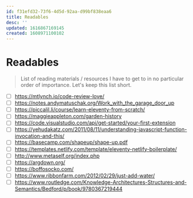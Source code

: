 ```yaml
---
id: f31efd32-73f6-4d5d-92aa-d99bf838eaa6
title: Readables
desc: ''
updated: 1616867169145
created: 1608971100102
---
```


# Readables

> List of reading materials / resources I have to get to in no particular order of importance. Let's keep this list short.

- [ ] https://mtlynch.io/code-review-love/
- [ ] https://notes.andymatuschak.org/Work_with_the_garage_door_up
- [ ] https://piccalil.li/course/learn-eleventy-from-scratch/
- [ ] https://maggieappleton.com/garden-history
- [ ] https://code.visualstudio.com/api/get-started/your-first-extension
- [ ] https://yehudakatz.com/2011/08/11/understanding-javascript-function-invocation-and-this/
- [ ] https://basecamp.com/shapeup/shape-up.pdf
- [ ] https://templates.netlify.com/template/eleventy-netlify-boilerplate/
- [ ] http://www.metaself.org/index.php
- [ ] https://argdown.org/
- [ ] https://boffosocko.com/
- [ ] https://www.ribbonfarm.com/2012/02/29/just-add-water/
- [ ] https://www.routledge.com/Knowledge-Architectures-Structures-and-Semantics/Bedford/p/book/9780367219444